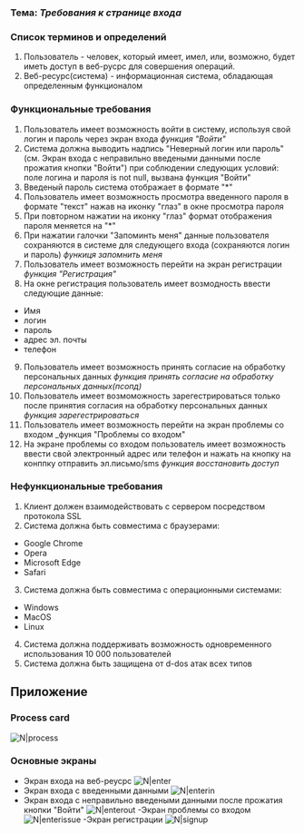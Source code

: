 ### Тема: _Требования к странице входа_
### Список терминов и определений
1. Пользователь - человек, который имеет, имел, или, возможно, будет иметь доступ в веб-русрс для совершения операций.
2. Веб-ресурс(система) - информационная система, обладающая определенным функционалом

### Функциональные требования
1. Пользователь имеет возможность войти в систему, используя свой логин и пароль через экран входа _функция "Войти"_
2. Система должна выводить надпись "Неверный логин или пароль"(см. Экран входа с неправильно введеными данными после прожатия кнопки "Войти")  при соблюдении следующих условий: поле логина и пароля is not null, вызвана функция "Войти"
3. Введеный пароль система отображает в формате "*"
4. Пользователь имеет возможность просмотра введенного пароля в формате "текст" нажав на иконку "глаз" в окне просмотра пароля
5. При повторном нажатии на иконку "глаз" формат отображения пароля меняется на "*"
6. При нажатии галочки "Запоминть меня" данные пользователя сохраняются в системе для следующего входа (сохраняются логин и пароль) _функиця запомнить меня_
7. Пользователь имеет возможность перейти на экран регистрации _функция "Регистрация"_
8. На окне регистрация пользователь имеет возмодность ввести следующие данные: 
  - Имя
  - логин
  - пароль
  - адрес эл. почты
  - телефон
9. Пользователь имеет возможность принять согласие на обработку персональных данных _функция принять согласие на обработку персональных данных(псопд)_
10. Пользователь имеет возмоможность зарегестрироваться только после принятия согласия на обработку персональных данных _функция зарегестрироваться_
11. Пользователь имеет возможность перейти на экран проблемы со входом _функция "Проблемы со входом"
12. На экране проблемы со входом пользователь имеет возможность ввести свой электронный адрес или телефон и нажать на кнопку на конппку отправить эл.письмо/sms _функция восстановить доступ_
### Нефункциональные требования
1. Клиент должен взаимодействовать с сервером посредством протокола SSL
2. Система должна быть совместима с браузерами:
- Google Chrome
- Opera
- Microsoft Edge
- Safari
3. Система должна быть совместима с операционными системами:
- Windows
- MacOS
- Linux
4. Система должна поддерживать возможность одновременного использования 10 000 пользователей
5. Система должна быть защищена от d-dos атак всех типов
## Приложение
### Process card
![N|process](https://github.com/GeorgeTheSaw/homework/blob/f4cc486e08c8764d4d79bffa286306b3f8264c4e/%D0%92%D1%85%D0%BE%D0%B4.svg)
### Основные экраны

- Экран входа на веб-реусрс
![N|enter](https://github.com/GeorgeTheSaw/homework/blob/main/Экран%20Входа.png?raw=true)
- Экран входа с введенными данными 
![N|enterin](https://github.com/GeorgeTheSaw/homework/blob/main/Экран%20входа%20с%20введенными%20данным.png?raw=true)
- Экран входа с неправильно введеными данными после прожатия кнопки "Войти"
![N|enterout](https://github.com/GeorgeTheSaw/homework/blob/main/Экран%20входа%20с%20неправильно%20введенными%20данными.png?raw=true)
-Экран проблемы со входом
![N|enterissue](https://github.com/GeorgeTheSaw/homework/blob/main/Проблемы%20со%20входом.png?raw=true)
-Экран регистрации
![N|signup](https://github.com/GeorgeTheSaw/homework/blob/main/Регистрация.png?raw=true)


